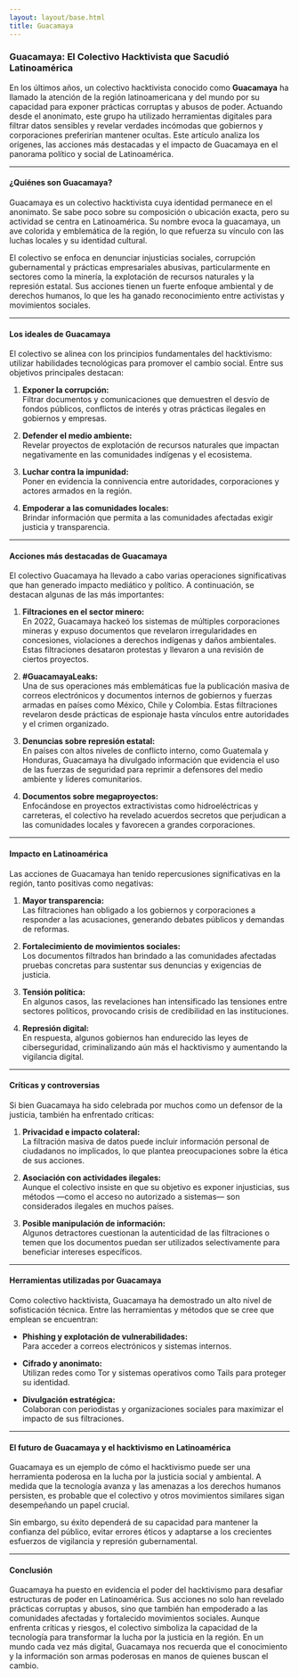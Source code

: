 ```yaml
---
layout: layout/base.html
title: Guacamaya
---
```


### Guacamaya: El Colectivo Hacktivista que Sacudió Latinoamérica

En los últimos años, un colectivo hacktivista conocido como **Guacamaya** ha llamado la atención de la región latinoamericana y del mundo por su capacidad para exponer prácticas corruptas y abusos de poder. Actuando desde el anonimato, este grupo ha utilizado herramientas digitales para filtrar datos sensibles y revelar verdades incómodas que gobiernos y corporaciones preferirían mantener ocultas. Este artículo analiza los orígenes, las acciones más destacadas y el impacto de Guacamaya en el panorama político y social de Latinoamérica.

---

#### ¿Quiénes son Guacamaya?

Guacamaya es un colectivo hacktivista cuya identidad permanece en el anonimato. Se sabe poco sobre su composición o ubicación exacta, pero su actividad se centra en Latinoamérica. Su nombre evoca la guacamaya, un ave colorida y emblemática de la región, lo que refuerza su vínculo con las luchas locales y su identidad cultural.

El colectivo se enfoca en denunciar injusticias sociales, corrupción gubernamental y prácticas empresariales abusivas, particularmente en sectores como la minería, la explotación de recursos naturales y la represión estatal. Sus acciones tienen un fuerte enfoque ambiental y de derechos humanos, lo que les ha ganado reconocimiento entre activistas y movimientos sociales.

---

#### Los ideales de Guacamaya

El colectivo se alinea con los principios fundamentales del hacktivismo: utilizar habilidades tecnológicas para promover el cambio social. Entre sus objetivos principales destacan:

1. **Exponer la corrupción:**  
   Filtrar documentos y comunicaciones que demuestren el desvío de fondos públicos, conflictos de interés y otras prácticas ilegales en gobiernos y empresas.

2. **Defender el medio ambiente:**  
   Revelar proyectos de explotación de recursos naturales que impactan negativamente en las comunidades indígenas y el ecosistema.

3. **Luchar contra la impunidad:**  
   Poner en evidencia la connivencia entre autoridades, corporaciones y actores armados en la región.

4. **Empoderar a las comunidades locales:**  
   Brindar información que permita a las comunidades afectadas exigir justicia y transparencia.

---

#### Acciones más destacadas de Guacamaya

El colectivo Guacamaya ha llevado a cabo varias operaciones significativas que han generado impacto mediático y político. A continuación, se destacan algunas de las más importantes:

1. **Filtraciones en el sector minero:**  
   En 2022, Guacamaya hackeó los sistemas de múltiples corporaciones mineras y expuso documentos que revelaron irregularidades en concesiones, violaciones a derechos indígenas y daños ambientales. Estas filtraciones desataron protestas y llevaron a una revisión de ciertos proyectos.

2. **#GuacamayaLeaks:**  
   Una de sus operaciones más emblemáticas fue la publicación masiva de correos electrónicos y documentos internos de gobiernos y fuerzas armadas en países como México, Chile y Colombia. Estas filtraciones revelaron desde prácticas de espionaje hasta vínculos entre autoridades y el crimen organizado.

3. **Denuncias sobre represión estatal:**  
   En países con altos niveles de conflicto interno, como Guatemala y Honduras, Guacamaya ha divulgado información que evidencia el uso de las fuerzas de seguridad para reprimir a defensores del medio ambiente y líderes comunitarios.

4. **Documentos sobre megaproyectos:**  
   Enfocándose en proyectos extractivistas como hidroeléctricas y carreteras, el colectivo ha revelado acuerdos secretos que perjudican a las comunidades locales y favorecen a grandes corporaciones.

---

#### Impacto en Latinoamérica

Las acciones de Guacamaya han tenido repercusiones significativas en la región, tanto positivas como negativas:

1. **Mayor transparencia:**  
   Las filtraciones han obligado a los gobiernos y corporaciones a responder a las acusaciones, generando debates públicos y demandas de reformas.

2. **Fortalecimiento de movimientos sociales:**  
   Los documentos filtrados han brindado a las comunidades afectadas pruebas concretas para sustentar sus denuncias y exigencias de justicia.

3. **Tensión política:**  
   En algunos casos, las revelaciones han intensificado las tensiones entre sectores políticos, provocando crisis de credibilidad en las instituciones.

4. **Represión digital:**  
   En respuesta, algunos gobiernos han endurecido las leyes de ciberseguridad, criminalizando aún más el hacktivismo y aumentando la vigilancia digital.

---

#### Críticas y controversias

Si bien Guacamaya ha sido celebrada por muchos como un defensor de la justicia, también ha enfrentado críticas:

1. **Privacidad e impacto colateral:**  
   La filtración masiva de datos puede incluir información personal de ciudadanos no implicados, lo que plantea preocupaciones sobre la ética de sus acciones.

2. **Asociación con actividades ilegales:**  
   Aunque el colectivo insiste en que su objetivo es exponer injusticias, sus métodos —como el acceso no autorizado a sistemas— son considerados ilegales en muchos países.

3. **Posible manipulación de información:**  
   Algunos detractores cuestionan la autenticidad de las filtraciones o temen que los documentos puedan ser utilizados selectivamente para beneficiar intereses específicos.

---

#### Herramientas utilizadas por Guacamaya

Como colectivo hacktivista, Guacamaya ha demostrado un alto nivel de sofisticación técnica. Entre las herramientas y métodos que se cree que emplean se encuentran:

- **Phishing y explotación de vulnerabilidades:**  
   Para acceder a correos electrónicos y sistemas internos.

- **Cifrado y anonimato:**  
   Utilizan redes como Tor y sistemas operativos como Tails para proteger su identidad.

- **Divulgación estratégica:**  
   Colaboran con periodistas y organizaciones sociales para maximizar el impacto de sus filtraciones.

---

#### El futuro de Guacamaya y el hacktivismo en Latinoamérica

Guacamaya es un ejemplo de cómo el hacktivismo puede ser una herramienta poderosa en la lucha por la justicia social y ambiental. A medida que la tecnología avanza y las amenazas a los derechos humanos persisten, es probable que el colectivo y otros movimientos similares sigan desempeñando un papel crucial.

Sin embargo, su éxito dependerá de su capacidad para mantener la confianza del público, evitar errores éticos y adaptarse a los crecientes esfuerzos de vigilancia y represión gubernamental.

---

#### Conclusión

Guacamaya ha puesto en evidencia el poder del hacktivismo para desafiar estructuras de poder en Latinoamérica. Sus acciones no solo han revelado prácticas corruptas y abusos, sino que también han empoderado a las comunidades afectadas y fortalecido movimientos sociales. Aunque enfrenta críticas y riesgos, el colectivo simboliza la capacidad de la tecnología para transformar la lucha por la justicia en la región. En un mundo cada vez más digital, Guacamaya nos recuerda que el conocimiento y la información son armas poderosas en manos de quienes buscan el cambio.

